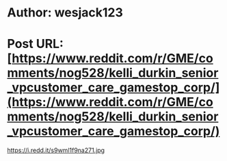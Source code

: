 # Author: wesjack123
# Post URL: [https://www.reddit.com/r/GME/comments/nog528/kelli_durkin_senior_vpcustomer_care_gamestop_corp/](https://www.reddit.com/r/GME/comments/nog528/kelli_durkin_senior_vpcustomer_care_gamestop_corp/)


https://i.redd.it/s9wml1f9na271.jpg